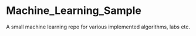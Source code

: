 # Machine_Learning_Sample
A small machine learning repo for various implemented algorithms, labs etc.
